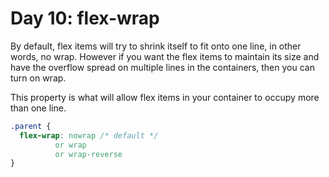 # Day 10: flex-wrap

By default, flex items will try to shrink itself to fit onto one line, in other words, no wrap. However if you want the flex items to maintain its size and have the overflow spread on multiple lines in the containers, then you can turn on wrap.

This property is what will allow flex items in your container to occupy more than one line.

<!-- prettier-ignore -->
```css
.parent {
  flex-wrap: nowrap /* default */
          or wrap
          or wrap-reverse
}
```

